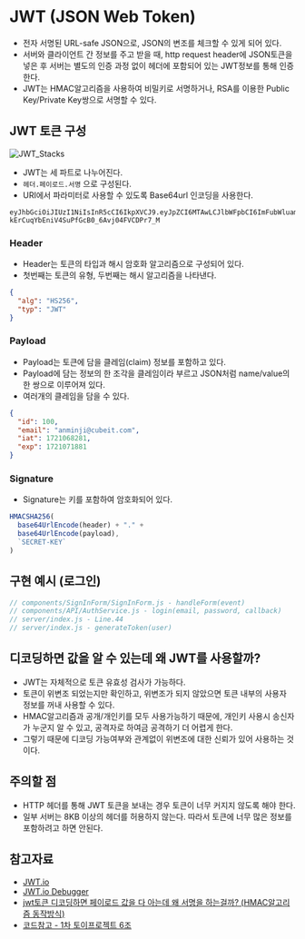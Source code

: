 # JWT (JSON Web Token)
- 전자 서명된 URL-safe JSON으로, JSON의 변조를 체크할 수 있게 되어 있다.
- 서버와 클라이언트 간 정보를 주고 받을 때, http request header에 JSON토큰을 넣은 후 서버는 별도의 인증 과정 없이 헤더에 포함되어 있는 JWT정보를 통해 인증한다.
- JWT는 HMAC알고리즘을 사용하여 비밀키로 서명하거나, RSA를 이용한 Public Key/Private Key쌍으로 서명할 수 있다.

## JWT 토큰 구성
![JWT_Stacks](https://github.com/user-attachments/assets/964d0d39-00e9-45a1-bebb-a85d4e3a585f)

- JWT는 세 파트로 나누어진다.
- `헤더.페이로드.서명` 으로 구성된다.
- URI에서 파라미터로 사용할 수 있도록 Base64url 인코딩을 사용한다.
```
eyJhbGciOiJIUzI1NiIsInR5cCI6IkpXVCJ9.eyJpZCI6MTAwLCJlbWFpbCI6ImFubWluamlAY3ViZWl0LmNvbSIsImlhdCI6MTcyMTA3MTEyNSwiZXhwIjoxNzIxMDc0NzI1fQ.1wTYP-kErCuqYbEniV4SuPfGcB0_6Avj04FVCDPr7_M
```

### Header
- Header는 토큰의 타입과 해시 암호화 알고리즘으로 구성되어 있다.
- 첫번째는 토큰의 유형, 두번째는 해시 알고리즘을 나타낸다.
```JSON
{
  "alg": "HS256",
  "typ": "JWT"
}
```
### Payload
- Payload는 토큰에 담을 클레임(claim) 정보를 포함하고 있다.
- Payload에 담는 정보의 한 조각을 클레임이라 부르고 JSON처럼 name/value의 한 쌍으로 이루어져 있다.
- 여러개의 클레임을 담을 수 있다.
```JSON
{
  "id": 100,
  "email": "anminji@cubeit.com",
  "iat": 1721068281,
  "exp": 1721071881
}
```
### Signature
- Signature는 키를 포함하여 암호화되어 있다.
```javascript
HMACSHA256(
  base64UrlEncode(header) + "." +
  base64UrlEncode(payload),
  `SECRET-KEY` 
)
```

## 구현 예시 (로그인)
```javascript
// components/SignInForm/SignInForm.js - handleForm(event)
// components/API/AuthService.js - login(email, password, callback)
// server/index.js - Line.44
// server/index.js - generateToken(user)
```




## 디코딩하면 값을 알 수 있는데 왜 JWT를 사용할까?
- JWT는 자체적으로 토큰 유효성 검사가 가능하다. 
- 토큰이 위변조 되었는지만 확인하고, 위변조가 되지 않았으면 토큰 내부의 사용자 정보를 꺼내 사용할 수 있다.
- HMAC알고리즘과 공개/개인키를 모두 사용가능하기 때문에, 개인키 사용시 송신자가 누군지 알 수 있고, 공격자로 하여금 공격하기 더 어렵게 한다.
- 그렇기 때문에 디코딩 가능여부와 관계없이 위변조에 대한 신뢰가 있어 사용하는 것이다.

## 주의할 점
- HTTP 헤더를 통해 JWT 토큰을 보내는 경우 토큰이 너무 커지지 않도록 해야 한다. 
- 일부 서버는 8KB 이상의 헤더를 허용하지 않는다. 따라서 토큰에 너무 많은 정보를 포함하려고 하면 안된다.


## 참고자료
- [JWT.io](https://jwt.io/introduction)
- [JWT.io Debugger](https://jwt.io/#debugger-io)
- [jwt토큰 디코딩하면 페이로드 값을 다 아는데 왜 서명을 하는걸까? (HMAC알고리즘 동작방식)](https://giron.tistory.com/138)
- [코드참고 - 1차 토이프로젝트 6조](https://github.com/Dev-FE-1/idle-intranet-service)